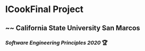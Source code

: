 # ICookFinal Project
## ~~ California State University San Marcos
### ***Software Engineering Principles 2020*** :trophy:
